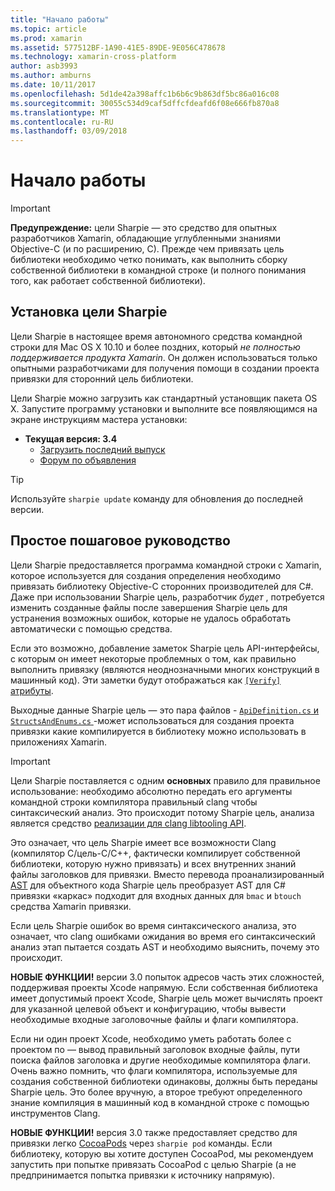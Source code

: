 ```yaml
---
title: "Начало работы"
ms.topic: article
ms.prod: xamarin
ms.assetid: 577512BF-1A90-41E5-89DE-9E056C478678
ms.technology: xamarin-cross-platform
author: asb3993
ms.author: amburns
ms.date: 10/11/2017
ms.openlocfilehash: 5d1de42a398affc1b6b6c9b863df5bc86a016c08
ms.sourcegitcommit: 30055c534d9caf5dffcfdeafd6f08e666fb870a8
ms.translationtype: MT
ms.contentlocale: ru-RU
ms.lasthandoff: 03/09/2018
---
```

# <a name="getting-started"></a>Начало работы

> [!IMPORTANT]
> **Предупреждение:** цели Sharpie — это средство для опытных разработчиков Xamarin, обладающие углубленными знаниями Objective-C (и по расширению, C). Прежде чем привязать цель библиотеки необходимо четко понимать, как выполнить сборку собственной библиотеки в командной строке (и полного понимания того, как работает собственной библиотеки).

<a name="installing" />

## <a name="installing-objective-sharpie"></a>Установка цели Sharpie

Цели Sharpie в настоящее время автономного средства командной строки для Mac OS X 10.10 и более поздних, который _не полностью поддерживается продукта Xamarin_. Он должен использоваться только опытными разработчиками для получения помощи в создании проекта привязки для сторонний цель библиотеки.

Цели Sharpie можно загрузить как стандартный установщик пакета OS X.
Запустите программу установки и выполните все появляющимся на экране инструкциям мастера установки:

- **Текущая версия: 3.4**
  - [Загрузить последний выпуск](https://dl.xamarin.com/objective-sharpie/ObjectiveSharpie.pkg)
  - [Форум по объявления](https://forums.xamarin.com/discussion/104800/objective-sharpie-3-4)

> [!TIP]
> Используйте `sharpie update` команду для обновления до последней версии.

## <a name="basic-walkthrough"></a>Простое пошаговое руководство

Цели Sharpie предоставляется программа командной строки с Xamarin, которое используется для создания определения необходимо привязать библиотеку Objective-C сторонних производителей для C#.
Даже при использовании Sharpie цель, разработчик *будет* , потребуется изменить созданные файлы после завершения Sharpie цель для устранения возможных ошибок, которые не удалось обработать автоматически с помощью средства.

Если это возможно, добавление заметок Sharpie цель API-интерфейсы, с которым он имеет некоторые проблемных о том, как правильно выполнить привязку (являются неоднозначными многих конструкций в машинный код).
Эти заметки будут отображаться как [ `[Verify]` атрибуты](~/cross-platform/macios/binding/objective-sharpie/platform/verify.md).

Выходные данные Sharpie цель — это пара файлов - [ `ApiDefinition.cs` и `StructsAndEnums.cs` ](~/cross-platform/macios/binding/objective-sharpie/platform/apidefinitions-structsandenums.md) -может использоваться для создания проекта привязки какие компилируется в библиотеку можно использовать в приложениях Xamarin.

> [!IMPORTANT]
> Цели Sharpie поставляется с одним **основных** правило для правильное использование: необходимо абсолютно передать его аргументы командной строки компилятора правильный clang чтобы синтаксический анализ. Это происходит потому Sharpie цель, анализа является средство [реализации для clang libtooling API](http://clang.llvm.org/docs/LibTooling.html).

Это означает, что цель Sharpie имеет все возможности Clang (компилятор C/цель-C/C++, фактически компилирует собственной библиотеки, которую нужно привязать) и всех внутренних знаний файлы заголовков для привязки.
Вместо перевода проанализированный [AST](http://en.wikipedia.org/wiki/Abstract_syntax_tree) для объектного кода Sharpie цель преобразует AST для C# привязки «каркас» подходит для входных данных для `bmac` и `btouch` средства Xamarin привязки.

Если цель Sharpie ошибок во время синтаксического анализа, это означает, что clang ошибками ожидания во время его синтаксический анализ этап пытается создать AST и необходимо выяснить, почему это происходит.

**НОВЫЕ ФУНКЦИИ!** версии 3.0 попыток адресов часть этих сложностей, поддерживая проекты Xcode напрямую. Если собственная библиотека имеет допустимый проект Xcode, Sharpie цель может вычислять проект для указанной целевой объект и конфигурацию, чтобы вывести необходимые входные заголовочные файлы и флаги компилятора.

Если ни один проект Xcode, необходимо уметь работать более с проектом по — вывод правильный заголовок входные файлы, пути поиска файлов заголовка и другие необходимые компилятора флаги. Очень важно помнить, что флаги компилятора, используемые для создания собственной библиотеки одинаковы, должны быть переданы Sharpie цель. Это более вручную, а второе требуют определенного знание компиляция в машинный код в командной строке с помощью инструментов Clang.

**НОВЫЕ ФУНКЦИИ!** версия 3.0 также предоставляет средство для привязки легко [CocoaPods](https://cocoapods.org) через `sharpie pod` команды.
Если библиотеку, которую вы хотите доступен CocoaPod, мы рекомендуем запустить при попытке привязать CocoaPod с целью Sharpie (а не предпринимается попытка привязки к источнику напрямую).
